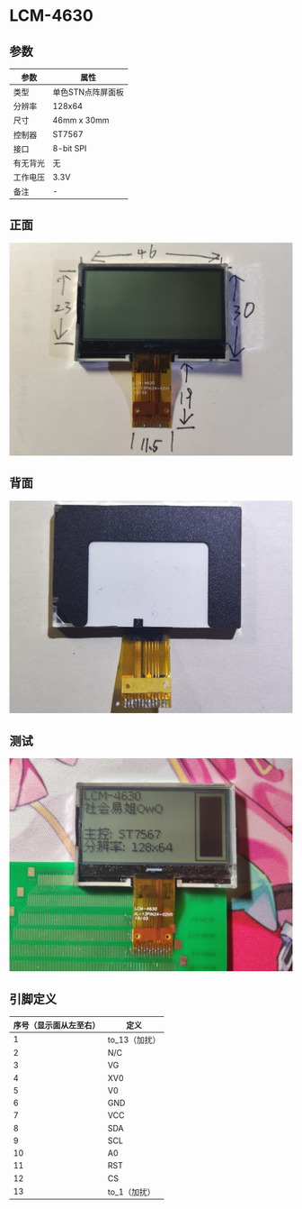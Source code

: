 # LCM-4630

## 参数

| 参数     | 属性              |
| -------- | ----------------- |
| 类型     | 单色STN点阵屏面板 |
| 分辨率   | 128x64            |
| 尺寸     | 46mm x 30mm       |
| 控制器   | ST7567            |
| 接口     | 8-bit SPI         |
| 有无背光 | 无                |
| 工作电压 | 3.3V              |
| 备注     | -                 |

## 正面

![正面](正面.jpg)

## 背面

![背面](背面.jpg)

## 测试

![测试](测试.jpg)

## 引脚定义

| 序号（显示面从左至右） | 定义          |
| ---------------------- | ------------- |
| 1                      | to_13（加扰） |
| 2                      | N/C           |
| 3                      | VG            |
| 4                      | XV0           |
| 5                      | V0            |
| 6                      | GND           |
| 7                      | VCC           |
| 8                      | SDA           |
| 9                      | SCL           |
| 10                     | A0            |
| 11                     | RST           |
| 12                     | CS            |
| 13                     | to_1（加扰）  |